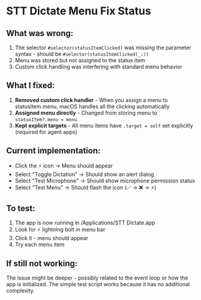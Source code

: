 # STT Dictate Menu Fix Status

## What was wrong:
1. The selector `#selector(statusItemClicked)` was missing the parameter syntax - should be `#selector(statusItemClicked(_:))`
2. Menu was stored but not assigned to the status item
3. Custom click handling was interfering with standard menu behavior

## What I fixed:
1. **Removed custom click handler** - When you assign a menu to statusItem.menu, macOS handles all the clicking automatically
2. **Assigned menu directly** - Changed from storing menu to `statusItem?.menu = menu`
3. **Kept explicit targets** - All menu items have `.target = self` set explicitly (required for agent apps)

## Current implementation:
- Click the ⚡ icon → Menu should appear
- Select "Toggle Dictation" → Should show an alert dialog
- Select "Test Microphone" → Should show microphone permission status
- Select "Test Menu" → Should flash the icon (✅ → ❌ → ⚡)

## To test:
1. The app is now running in /Applications/STT Dictate.app
2. Look for ⚡ lightning bolt in menu bar
3. Click it - menu should appear
4. Try each menu item

## If still not working:
The issue might be deeper - possibly related to the event loop or how the app is initialized. The simple test script works because it has no additional complexity.